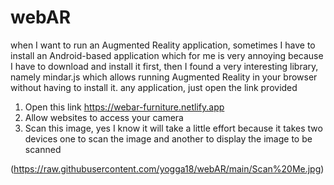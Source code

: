 # webAR

when I want to run an Augmented Reality application, sometimes I have to install an Android-based application which for me is very annoying because I have to download and install it first, then I found a very interesting library, namely mindar.js which allows running Augmented Reality in your browser without having to install it. any application, just open the link provided

1. Open this link https://webar-furniture.netlify.app
2. Allow websites to access your camera
3. Scan this image, yes I know it will take a little effort because it takes two devices one to scan the image and another to display the image to be scanned

(https://raw.githubusercontent.com/yogga18/webAR/main/Scan%20Me.jpg)
